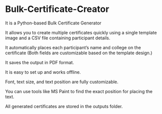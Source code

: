 # Bulk-Certificate-Creator
 It is a Python-based Bulk Certificate Generator 

 It allows you to create multiple certificates quickly using a single template image and a CSV file containing participant details. 
 
 It automatically places each participant’s name and college on the certificate
 (Both fields are customizable based on the template design.)

 It saves the output in PDF format. 
 
 It is easy to set up and works offline. 
 
 Font, text size, and text position are fully customizable. 
 
 You can use tools like MS Paint to find the exact position for placing the text. 
 
 All generated certificates are stored in the outputs folder.